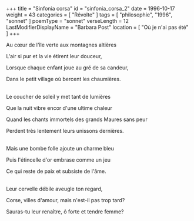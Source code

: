 +++
title = "Sinfonia corsa"
id = "sinfonia_corsa_2"
date = 1996-10-17
weight = 43
categories = [ "Révolte" ]
tags = [ "philosophie", "1996", "sonnet" ]
poemType = "sonnet"
verseLength = 12
LastModifierDisplayName = "Barbara Post"
location = [ "Où je n'ai pas été" ]
+++

Au cœur de l'île verte aux montagnes altières

L'air si pur et la vie étirent leur douceur,

Lorsque chaque enfant joue au gré de sa candeur,

Dans le petit village où bercent les chaumières.

 \
Le coucher de soleil y met tant de lumières

Que la nuit vibre encor d'une ultime chaleur

Quand les chants immortels des grands Maures sans peur

Perdent très lentement leurs unissons dernières.

 \
Mais une bombe folle ajoute un charme bleu

Puis l'étincelle d'or embrase comme un jeu

Ce qui reste de paix et subsiste de l'âme.

 \
Leur cervelle débile aveugle ton regard,

Corse, villes d'amour, mais n'est-il pas trop tard?

Sauras-tu leur renaître, ô forte et tendre femme?
